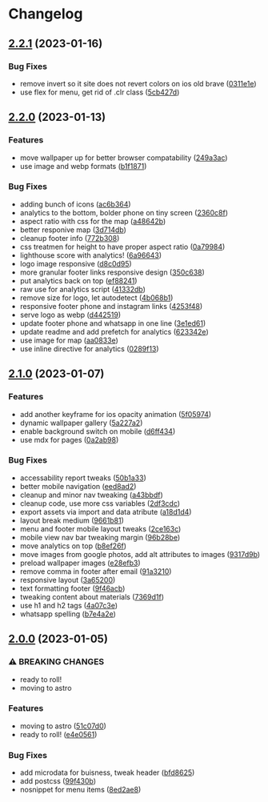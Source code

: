 # Changelog

## [2.2.1](https://github.com/dmi3y/veronamebel/compare/v2.2.0...v2.2.1) (2023-01-16)


### Bug Fixes

* remove invert  so it site does not revert colors on ios old brave ([0311e1e](https://github.com/dmi3y/veronamebel/commit/0311e1e161c99eb28cb2728c1ba02e0818047b32))
* use flex for menu, get rid of .clr class ([5cb427d](https://github.com/dmi3y/veronamebel/commit/5cb427d2e06d76d3ae4d435a883de01218439428))

## [2.2.0](https://github.com/dmi3y/veronamebel/compare/v2.1.0...v2.2.0) (2023-01-13)


### Features

* move wallpaper up for better browser compatability ([249a3ac](https://github.com/dmi3y/veronamebel/commit/249a3ac7de7f8419ee76d0268f4f9fd19e9d1e62))
* use image and webp formats ([b1f1871](https://github.com/dmi3y/veronamebel/commit/b1f1871f6b99060f10004eb672022f4131517e0f))


### Bug Fixes

* adding bunch of icons ([ac6b364](https://github.com/dmi3y/veronamebel/commit/ac6b364c175faef1c776c38c5be02cf7e0006c2a))
* analytics to the bottom, bolder phone on tiny screen ([2360c8f](https://github.com/dmi3y/veronamebel/commit/2360c8ff1824c21009cabe4d3ec9a4b589d0869c))
* aspect ratio with css for the map ([a48642b](https://github.com/dmi3y/veronamebel/commit/a48642bf23a19ba9c45de9f040859fddb63bc20a))
* better responive map ([3d714db](https://github.com/dmi3y/veronamebel/commit/3d714dbb8dd7c3b7094f1a0eaad3091471ce8626))
* cleanup footer info ([772b308](https://github.com/dmi3y/veronamebel/commit/772b30805ff0f5c263b4ce1ddd4d379fdd4af135))
* css treatmen for height to have proper aspect ratio ([0a79984](https://github.com/dmi3y/veronamebel/commit/0a7998450f7b3f86f76d13ac5344b315c8528e3f))
* lighthouse score with analytics! ([6a96643](https://github.com/dmi3y/veronamebel/commit/6a966430f29f939fdfec8559f49e45d34c29952d))
* logo image responsive ([d8c0d95](https://github.com/dmi3y/veronamebel/commit/d8c0d956de5b44d6a66809ab6accff6d4cff9292))
* more granular footer links responsive design ([350c638](https://github.com/dmi3y/veronamebel/commit/350c63838dd8324c6b09e86e7e7536dfa05ab956))
* put analytics back on top ([ef88241](https://github.com/dmi3y/veronamebel/commit/ef88241abc70da2f8530451967c484c5c3327ed8))
* raw use for analytics script ([41332db](https://github.com/dmi3y/veronamebel/commit/41332db23a6221b01ee43129c4727d0b7ceab33a))
* remove size for logo, let autodetect ([4b068b1](https://github.com/dmi3y/veronamebel/commit/4b068b13f8953d5e0d9b947a01fd98dacc89e061))
* responsive footer phone and instagram links ([4253f48](https://github.com/dmi3y/veronamebel/commit/4253f48436dd42c396c0ebe53f129c9e69b2da9e))
* serve logo as webp ([d442519](https://github.com/dmi3y/veronamebel/commit/d4425191a02ba231a64a85a911e48a154db9425f))
* update footer phone and whatsapp in one line ([3e1ed61](https://github.com/dmi3y/veronamebel/commit/3e1ed61d808eae826c28ea2fdcd88071516a27c2))
* update readme and add prefetch for analytics ([623342e](https://github.com/dmi3y/veronamebel/commit/623342edd319646a4cfc34b058c943910b1e30c9))
* use image for map ([aa0833e](https://github.com/dmi3y/veronamebel/commit/aa0833e2aec5599f8706ae4b0243fec7eb56769a))
* use inline directive for analytics ([0289f13](https://github.com/dmi3y/veronamebel/commit/0289f134fa4d4f092c587fba7d2d8536ae0086e6))

## [2.1.0](https://github.com/dmi3y/veronamebel/compare/v2.0.0...v2.1.0) (2023-01-07)


### Features

* add another keyframe for ios opacity animation ([5f05974](https://github.com/dmi3y/veronamebel/commit/5f05974a5617597c400f62e14c80eb16410c9ba5))
* dynamic wallpaper gallery ([5a227a2](https://github.com/dmi3y/veronamebel/commit/5a227a26ebfba134635e3e4cff3832c0b5400823))
* enable background switch on mobile ([d6ff434](https://github.com/dmi3y/veronamebel/commit/d6ff4341cf58373322b6b26fe15d364cbc877661))
* use mdx for pages ([0a2ab98](https://github.com/dmi3y/veronamebel/commit/0a2ab981082fcd3fe95777efad8f637ce062c225))


### Bug Fixes

* accessability report tweaks ([50b1a33](https://github.com/dmi3y/veronamebel/commit/50b1a33d38dae97e6d075aa95286e39eed0c32ef))
* better mobile navigation ([eed8ad2](https://github.com/dmi3y/veronamebel/commit/eed8ad24d6073baf9d0e8491b82e6681790f1132))
* cleanup and minor nav tweaking ([a43bbdf](https://github.com/dmi3y/veronamebel/commit/a43bbdfbed9b62485fc071a0b0a06d463a269651))
* cleanup code, use more css variables ([2df3cdc](https://github.com/dmi3y/veronamebel/commit/2df3cdc6f5bd7f1858602f0f9891a5f5dc64757f))
* export assets via import and data atribute ([a18d1d4](https://github.com/dmi3y/veronamebel/commit/a18d1d456fb8991fdd391f70a4498770374417cf))
* layout break medium ([9661b81](https://github.com/dmi3y/veronamebel/commit/9661b81dfe52b76a41247a26f67052b44316adcf))
* menu and footer mobile layout tweaks ([2ce163c](https://github.com/dmi3y/veronamebel/commit/2ce163cd5a6b14cc8436ff8b1accaa04899ae42f))
* mobile view nav bar tweaking margin ([96b28be](https://github.com/dmi3y/veronamebel/commit/96b28be598db1f4dc2243515249978976f55b508))
* move analytics on top ([b8ef26f](https://github.com/dmi3y/veronamebel/commit/b8ef26f2dbccc190cfa8cdb5f14c4246dd498659))
* move images from google photos, add alt attributes to images ([9317d9b](https://github.com/dmi3y/veronamebel/commit/9317d9bbac094e4434565a8405a58a2fb4094539))
* preload wallpaper images ([e28efb3](https://github.com/dmi3y/veronamebel/commit/e28efb33598832bee9f53173d1e59810a46ee52f))
* remove comma in footer after email ([91a3210](https://github.com/dmi3y/veronamebel/commit/91a32103542a5ebd124367ff2c863206bd227a64))
* responsive layout ([3a65200](https://github.com/dmi3y/veronamebel/commit/3a652009396847c0f434e99fe280e7baa92cc7b0))
* text formatting footer ([9f46acb](https://github.com/dmi3y/veronamebel/commit/9f46acb3fbed98aac9a77b3b8f817db25bb5cf0c))
* tweaking content about materials ([7369d1f](https://github.com/dmi3y/veronamebel/commit/7369d1f7f1ac4d7468eeac700d117b932f4a42a0))
* use h1 and h2 tags ([4a07c3e](https://github.com/dmi3y/veronamebel/commit/4a07c3ebd8aa01ede464b3bebbdf9e0f3e119fd8))
* whatsapp spelling ([b7e4a2e](https://github.com/dmi3y/veronamebel/commit/b7e4a2e59980622ad560768aadbb427df6ce7142))

## [2.0.0](https://github.com/dmi3y/veronamebel/compare/v1.0.0...v2.0.0) (2023-01-05)


### ⚠ BREAKING CHANGES

* ready to roll!
* moving to astro

### Features

* moving to astro ([51c07d0](https://github.com/dmi3y/veronamebel/commit/51c07d083b2bdc9ce4ab42d7b4c8bb18a593962b))
* ready to roll! ([e4e0561](https://github.com/dmi3y/veronamebel/commit/e4e0561b11392e044ce0488c7496f1b66438da3f))


### Bug Fixes

* add microdata for buisness, tweak header ([bfd8625](https://github.com/dmi3y/veronamebel/commit/bfd862519970358cbde425b7987b7098c5865d60))
* add postcss ([99f430b](https://github.com/dmi3y/veronamebel/commit/99f430ba73bfb2da4e605a9c2cd80aa6bea604f1))
* nosnippet for menu items ([8ed2ae8](https://github.com/dmi3y/veronamebel/commit/8ed2ae8417f831440381328db8fbf41749897798))
